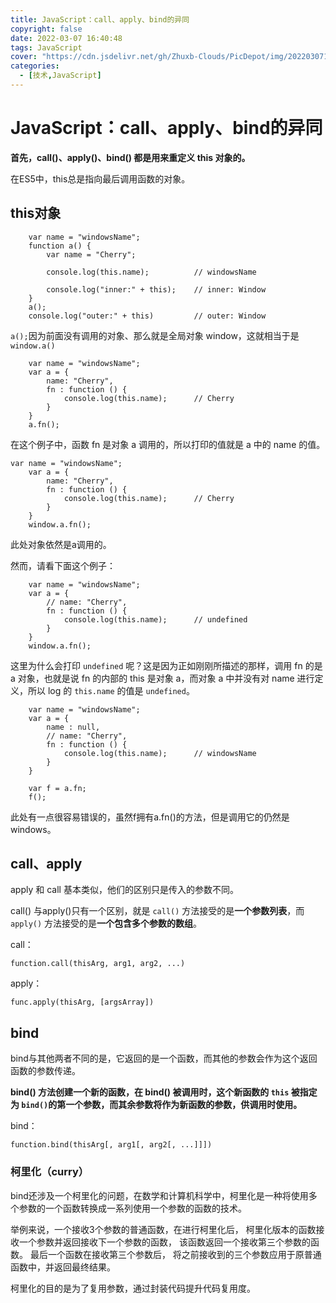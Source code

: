 ```yaml
---
title: JavaScript：call、apply、bind的异同
copyright: false
date: 2022-03-07 16:40:48
tags: JavaScript
cover: "https://cdn.jsdelivr.net/gh/Zhuxb-Clouds/PicDepot/img/202203071642106.webp"
categories: 
  - [技术,JavaScript]
---
```


# JavaScript：call、apply、bind的异同

**首先，call()、apply()、bind() 都是用来重定义 this 对象的。**

在ES5中，this总是指向最后调用函数的对象。

## this对象

```
    var name = "windowsName";
    function a() {
        var name = "Cherry";

        console.log(this.name);          // windowsName

        console.log("inner:" + this);    // inner: Window
    }
    a();
    console.log("outer:" + this)         // outer: Window
```

 `a();`因为前面没有调用的对象、那么就是全局对象 window，这就相当于是 `window.a()`

```
    var name = "windowsName";
    var a = {
        name: "Cherry",
        fn : function () {
            console.log(this.name);      // Cherry
        }
    }
    a.fn();
```

在这个例子中，函数 fn 是对象 a 调用的，所以打印的值就是 a 中的 name 的值。

```
var name = "windowsName";
    var a = {
        name: "Cherry",
        fn : function () {
            console.log(this.name);      // Cherry
        }
    }
    window.a.fn();
```

此处对象依然是a调用的。

然而，请看下面这个例子：

```
    var name = "windowsName";
    var a = {
        // name: "Cherry",
        fn : function () {
            console.log(this.name);      // undefined
        }
    }
    window.a.fn();
```

这里为什么会打印 `undefined` 呢？这是因为正如刚刚所描述的那样，调用 fn 的是 a 对象，也就是说 fn 的内部的 this 是对象 a，而对象 a 中并没有对 name 进行定义，所以 log 的 `this.name` 的值是 `undefined`。

```
    var name = "windowsName";
    var a = {
        name : null,
        // name: "Cherry",
        fn : function () {
            console.log(this.name);      // windowsName
        }
    }

    var f = a.fn;
    f();
```

此处有一点很容易错误的，虽然f拥有a.fn()的方法，但是调用它的仍然是windows。

## call、apply

 apply 和 call 基本类似，他们的区别只是传入的参数不同。

call() 与apply()只有一个区别，就是 `call()` 方法接受的是**一个参数列表**，而 `apply()` 方法接受的是**一个包含多个参数的数组**。

call：

```
function.call(thisArg, arg1, arg2, ...)
```

apply：

```
func.apply(thisArg, [argsArray])
```

## bind

bind与其他两者不同的是，它返回的是一个函数，而其他的参数会作为这个返回函数的参数传递。

**bind() 方法创建一个新的函数，在 bind() 被调用时，这个新函数的 `this` 被指定为 `bind()`的第一个参数，而其余参数将作为新函数的参数，供调用时使用。**

bind：

```
function.bind(thisArg[, arg1[, arg2[, ...]]])
```

### 柯里化（curry）

bind还涉及一个柯里化的问题，在数学和计算机科学中，柯里化是一种将使用多个参数的一个函数转换成一系列使用一个参数的函数的技术。

举例来说，一个接收3个参数的普通函数，在进行柯里化后， 柯里化版本的函数接收一个参数并返回接收下一个参数的函数， 该函数返回一个接收第三个参数的函数。 最后一个函数在接收第三个参数后， 将之前接收到的三个参数应用于原普通函数中，并返回最终结果。

柯里化的目的是为了复用参数，通过封装代码提升代码复用度。

